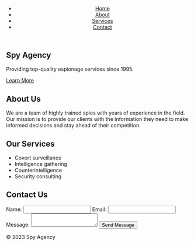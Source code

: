 <!DOCTYPE html>
<html>
  <head>
    <title>Spy Agency</title>
    <link rel="stylesheet" href="style.css">
  </head>
  <body>
    <header>
      <nav>
        <ul>
          <li><a href="#">Home</a></li>
          <li><a href="#">About</a></li>
          <li><a href="#">Services</a></li>
          <li><a href="#">Contact</a></li>
        </ul>
      </nav>
    </header>
    <main>
      <section class="hero">
        <h1>Spy Agency</h1>
        <p>Providing top-quality espionage services since 1995.</p>
        <a href="#" class="button">Learn More</a>
      </section>
      <section class="about">
        <h2>About Us</h2>
        <p>We are a team of highly trained spies with years of experience in the field. Our mission is to provide our clients with the information they need to make informed decisions and stay ahead of their competition.</p>
      </section>
      <section class="services">
        <h2>Our Services</h2>
        <ul>
          <li>Covert surveillance</li>
          <li>Intelligence gathering</li>
          <li>Counterintelligence</li>
          <li>Security consulting</li>
        </ul>
      </section>
      <section class="contact">
        <h2>Contact Us</h2>
        <form action="#">
          <label for="name">Name:</label>
          <input type="text" id="name" name="name">
          <label for="email">Email:</label>
          <input type="email" id="email" name="email">
          <label for="message">Message:</label>
          <textarea id="message" name="message"></textarea>
          <button type="submit">Send Message</button>
        </form>
      </section>
    </main>
    <footer>
      <p>&copy; 2023 Spy Agency</p>
    </footer>
  </body>
</html>